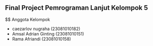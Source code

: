 ## Final Project Pemrograman Lanjut Kelompok 5

$$ Anggota Kelompok
- caezarlov nugraha     (23081010182)
- Amsal Adrian Ginting  (23081010151)
- Rama Afriandi         (23081010158)